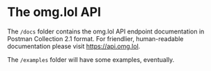 # The omg.lol API

The `/docs` folder contains the omg.lol API endpoint documentation in Postman Collection 2.1 format. For friendlier, human-readable documentation please visit https://api.omg.lol.

The `/examples` folder will have some examples, eventually.